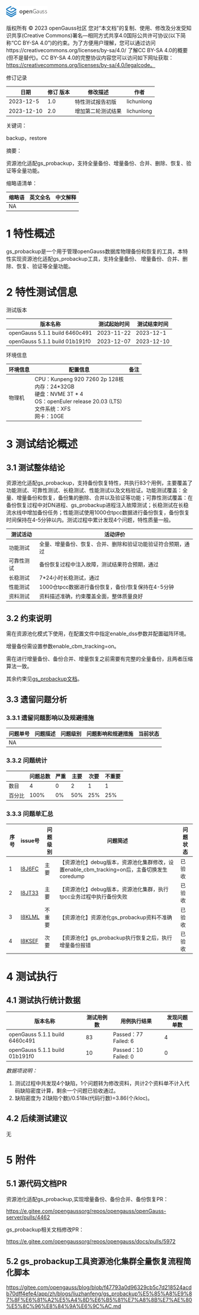 ![avatar](../../../images/openGauss.png)

版权所有 © 2023  openGauss社区
您对“本文档”的复制、使用、修改及分发受知识共享(Creative Commons)署名—相同方式共享4.0国际公共许可协议(以下简称“CC BY-SA 4.0”)的约束。为了方便用户理解，您可以通过访问https://creativecommons.org/licenses/by-sa/4.0/ 了解CC BY-SA 4.0的概要 (但不是替代)。CC BY-SA 4.0的完整协议内容您可以访问如下网址获取：https://creativecommons.org/licenses/by-sa/4.0/legalcode。

修订记录

| 日期       | 修订   版本 | 修改描述           | 作者       |
| ---------- | ----------- | ------------------ | ---------- |
| 2023-12-5  | 1.0         | 特性测试报告初版   | lichunlong |
| 2023-12-10 | 2.0         | 增加第二轮测试结果 | lichunlong |

 关键词： 

 backup，restore

摘要：

 资源池化适配gs_probackup，支持全量备份、增量备份、合并、删除、恢复、验证等全量功能。

缩略语清单：

| 缩略语 | 英文全名 | 中文解释 |
| ------ | -------- | -------- |
| NA     |          |          |

# 1     特性概述

gs_probackup是一个用于管理openGauss数据库物理备份和恢复的工具，本特性实现资源池化适配gs_probackup工具，支持全量备份、 增量备份、合并、删除、恢复、验证等全量功能。

# 2     特性测试信息

测试版本

| 版本名称                       | 测试起始时间 | 测试结束时间 |
| ------------------------------ | ------------ | ------------ |
| openGauss 5.1.1 build 6460c491 | 2023-11-22   | 2023-12-1    |
| openGauss 5.1.1 build 01b191f0 | 2023-12-07   | 2023-12-10   |

环境信息

| 环境信息 | 配置信息                                                     | 备注 |
| -------- | ------------------------------------------------------------ | ---- |
| 物理机   | CPU：Kunpeng 920 7260 2p 128核<br />内存：24*32GB<br />硬盘：NVME 3T * 4<br />OS：openEuler release 20.03 (LTS)<br />文件系统：XFS<br />网卡：10GE |      |

# 3     测试结论概述

## 3.1   测试整体结论

资源池化适配gs_probackup，支持备份恢复特性，共执行83个用例，主要覆盖了功能测试、可靠性测试、长稳测试、性能测试以及文档验证。功能测试覆盖：全量、增量备份和恢复，备份集的删除、合并以及验证等功能；可靠性测试覆盖：在备份恢复过程中对DN进程、gs_probackup进程注入故障测试；长稳测试在长稳流水线中增加备份任务；性能测试使用1000仓tpcc数据进行备份恢复，备份恢复时间保持在4-5分钟以内。测试过程中累计发现4个问题，特性质量一般。

| 测试活动   | 活动评价                                                     |
| ---------- | ------------------------------------------------------------ |
| 功能测试   | 全量、增量备份、恢复、合并、删除和验证功能验证符合预期，通过 |
| 可靠性测试 | 备份恢复过程中注入故障，测试结果符合预期，通过               |
| 长稳测试   | 7*24小时长稳测试，通过                                       |
| 性能测试   | 1000仓tpcc数据进行备份恢复，备份/恢复保持在4-5分钟           |
| 资料测试   | 资料描述准确，约束覆盖全面，整体质量良好                     |

## 3.2   约束说明

需在资源池化模式下使用，在配置文件中指定enable_dss参数并配置磁阵环境。 

增量备份需设置参数enable_cbm_tracking=on。 

需在进行增量备份、备份合并、增量恢复之前需要有完整的全量备份，且两者压缩算法一致。 

其余约束见[gs_probackup文档](https://docs-opengauss.osinfra.cn/zh/docs/latest/docs/ToolandCommandReference/gs_probackup.html)。

## 3.3   遗留问题分析

### 3.3.1 遗留问题影响以及规避措施

| 问题单号 | 问题描述 | 问题级别 | 问题影响和规避措施 | 当前状态 |
| -------- | -------- | -------- | ------------------ | -------- |
| NA       |          |          |                    |          |

### 3.3.2 问题统计

|        | 问题总数 | 严重 | 主要 | 次要 | 不重要 |
| ------ | -------- | ---- | ---- | ---- | ------ |
| 数目   | 4        | 0    | 2    | 1    | 1      |
| 百分比 | 100%     | 0%   | 50%  | 25%  | 25%    |

### 3.3.3 问题单汇总

| 序号 | issue号                                                      | 问题级别 | 问题简述                                                     | 问题状态 |
| ---- | ------------------------------------------------------------ | -------- | ------------------------------------------------------------ | -------- |
| 1    | [I8J6FC](https://e.gitee.com/opengaussorg/issues/table?issue=I8J6FC) | 主要     | 【资源池化】debug版本，资源池化集群修改，设置enable_cbm_tracking=on后，主备切换发生coredump | 已验收   |
| 2    | [I8JT33](https://e.gitee.com/opengaussorg/issues/table?tab=files&issue=I8JT33) | 主要     | 【资源池化】debug版本，资源池化集群，执行tpcc业务过程中执行备份失败 | 已验收   |
| 3    | [I8KLML](https://e.gitee.com/opengaussorg/issues/table?tab=files&issue=I8KLML) | 不重要   | 【资源池化】资源池化gs_probackup资料不准确                   | 已验收   |
| 4    | [I8KSEF](https://e.gitee.com/opengaussorg/issues/table?issue=I8KSEF) | 次要     | 【资源池化】gs_probackup执行恢复之后，执行增量备份报错       | 已验收   |



# 4     测试执行

## 4.1   测试执行统计数据

| 版本名称                       | 测试用例数 | 用例执行结果         | 发现问题单数 |
| ------------------------------ | ---------- | -------------------- | ------------ |
| openGauss 5.1.1 build 6460c491 | 83         | Passed：77 Failed: 6 | 4            |
| openGauss 5.1.1 build 01b191f0 | 10         | Passed：10 Failed: 0 | 0            |

*数据项说明：*

1. 测试过程中共发现4个缺陷，1个问题转为修改资料，共计2个资料单不计入代码缺陷密度计算，剩余一个问题已验收通过。
2. 缺陷密度为 2(缺陷个数)/0.518k(代码行数)=3.86(个/kloc)。

## 4.2   后续测试建议

无

# 5     附件

## 5.1 源代码文档PR

资源池化适配gs_probackup,实现增量备份、备份合并、备份恢复PR：

https://e.gitee.com/opengaussorg/repos/opengauss/openGauss-server/pulls/4462

gs_probackup相关文档修改PR：

https://e.gitee.com/opengaussorg/repos/opengauss/docs/pulls/5972

## 5.2 gs_probackup工具资源池化集群全量恢复流程简化脚本

https://gitee.com/opengauss/blog/blob/f47793a0d96329cb5c7d218524acdb70dff4efe4/app/zh/blogs/liuzhanfeng/gs_probackup%E5%85%A8%E9%87%8F%E6%81%A2%E5%A4%8D%E6%B5%81%E7%A8%8B%E7%AE%80%E5%8C%96%E8%84%9A%E6%9C%AC.md

 



 

 
